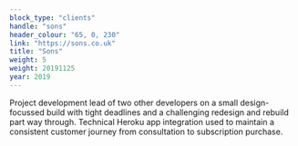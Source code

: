 ```yaml
---
block_type: "clients"
handle: "sons"
header_colour: "65, 0, 230"
link: "https://sons.co.uk"
title: "Sons"
weight: 5
weight: 20191125
year: 2019
---
```


Project development lead of two other developers on a small design-focussed build with tight deadlines and a challenging redesign and rebuild part way through. Technical Heroku app integration used to maintain a consistent customer journey from consultation to subscription purchase.
